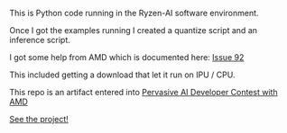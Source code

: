 This is Python code running in the Ryzen-AI software environment.

Once I got the examples running I created a quantize script and an inference script. 

I got some help from AMD which is documented here: [Issue 92](https://github.com/amd/RyzenAI-SW/issues/92)

This included getting a download that let it run on IPU / CPU.

This repo is an artifact entered into
[Pervasive AI Developer Contest with AMD](https://www.hackster.io/contests/amd2023)

[See the project!](https://www.hackster.io/rhenry74/the-ai-enabled-operating-system-ecosystem-f66272)
